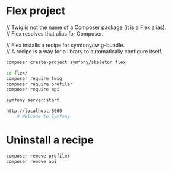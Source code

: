 # Flex project

// Twig is not the name of a Composer package (it is a Flex alias).  
// Flex resolves that alias for Composer.  

// Flex installs a recipe for symfony/twig-bundle.  
// A recipe is a way for a library to automatically configure itself.  

~~~sh
composer create-project symfony/skeleton flex

cd flex/
composer require twig
composer require profiler
composer require api

symfony server:start

http://localhost:8000
    # Welcome to Symfony
~~~

# Uninstall a recipe

~~~sh
composer remove profiler
composer remove api
~~~